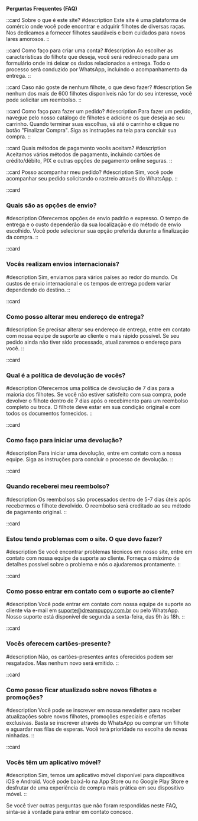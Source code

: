 **Perguntas Frequentes (FAQ)**
<!-- Perguntas gerais -->

::card
Sobre o que é este site?
#description
Este site é uma plataforma de comércio onde você pode encontrar e adquirir filhotes de diversas raças. Nos dedicamos a fornecer filhotes saudáveis e bem cuidados para novos lares amorosos.
::

::card
Como faço para criar uma conta?
#description
Ao escolher as caracteristicas do filhote que deseja, você será redirecionado para um formulário onde irá deixar os dados relacionados a entrega. Todo o processo será conduzido por WhatsApp, incluindo o acompanhamento da entrega.
::

::card
Caso não goste de nenhum filhote, o que devo fazer?
#description
Se nenhum dos mais de 600 filhotes disponíveis não for do seu interesse, você pode solicitar um reembolso.
::

<!-- Pedidos e Pagamento -->

::card
Como faço para fazer um pedido?
#description
Para fazer um pedido, navegue pelo nosso catálogo de filhotes e adicione os que deseja ao seu carrinho. Quando terminar suas escolhas, vá até o carrinho e clique no botão "Finalizar Compra". Siga as instruções na tela para concluir sua compra.
::

::card
Quais métodos de pagamento vocês aceitam?
#description
Aceitamos vários métodos de pagamento, incluindo cartões de crédito/débito, PIX e outras opções de pagamento online seguras.
::

::card
Posso acompanhar meu pedido?
#description
Sim, você pode acompanhar seu pedido solicitando o rastreio através do WhatsApp.
::

<!-- ## Envio e Entrega -->

::card
### Quais são as opções de envio?
#description
Oferecemos opções de envio padrão e expresso. O tempo de entrega e o custo dependerão da sua localização e do método de envio escolhido. Você pode selecionar sua opção preferida durante a finalização da compra.
::

::card
### Vocês realizam envios internacionais?
#description
Sim, enviamos para vários países ao redor do mundo. Os custos de envio internacional e os tempos de entrega podem variar dependendo do destino.
::

::card
### Como posso alterar meu endereço de entrega?
#description
Se precisar alterar seu endereço de entrega, entre em contato com nossa equipe de suporte ao cliente o mais rápido possível. Se seu pedido ainda não tiver sido processado, atualizaremos o endereço para você.
::

<!-- ## Devoluções e Reembolsos -->

::card
### Qual é a política de devolução de vocês?
#description
Oferecemos uma política de devolução de 7 dias para a maioria dos filhotes. Se você não estiver satisfeito com sua compra, pode devolver o filhote dentro de 7 dias após o recebimento para um reembolso completo ou troca. O filhote deve estar em sua condição original e com todos os documentos fornecidos.
::

::card
### Como faço para iniciar uma devolução?
#description
Para iniciar uma devolução, entre em contato com a nossa equipe. Siga as instruções para concluir o processo de devolução.
::

::card
### Quando receberei meu reembolso?
#description
Os reembolsos são processados dentro de 5-7 dias úteis após recebermos o filhote devolvido. O reembolso será creditado ao seu método de pagamento original.
::

<!-- ## Suporte Técnico -->

::card
### Estou tendo problemas com o site. O que devo fazer?
#description
Se você encontrar problemas técnicos em nosso site, entre em contato com nossa equipe de suporte ao cliente. Forneça o máximo de detalhes possível sobre o problema e nós o ajudaremos prontamente.
::

::card
### Como posso entrar em contato com o suporte ao cliente?
#description
Você pode entrar em contato com nossa equipe de suporte ao cliente via e-mail em suporte@dreampuppy.com.br ou pelo WhatsApp. Nosso suporte está disponível de segunda a sexta-feira, das 9h às 18h.
::

<!-- ## Diversos -->

::card
### Vocês oferecem cartões-presente?
#description
Não, os cartões-presentes antes oferecidos podem ser resgatados. Mas nenhum novo será emitido.
::

::card
### Como posso ficar atualizado sobre novos filhotes e promoções?
#description
Você pode se inscrever em nossa newsletter para receber atualizações sobre novos filhotes, promoções especiais e ofertas exclusivas. Basta se inscrever através do WhatsApp ou comprar um filhote e aguardar nas filas de esperas. Você terá prioridade na escolha de novas ninhadas.
::

::card
### Vocês têm um aplicativo móvel?
#description
Sim, temos um aplicativo móvel disponível para dispositivos iOS e Android. Você pode baixá-lo na App Store ou no Google Play Store e desfrutar de uma experiência de compra mais prática em seu dispositivo móvel.
::

Se você tiver outras perguntas que não foram respondidas neste FAQ, sinta-se à vontade para entrar em contato conosco.